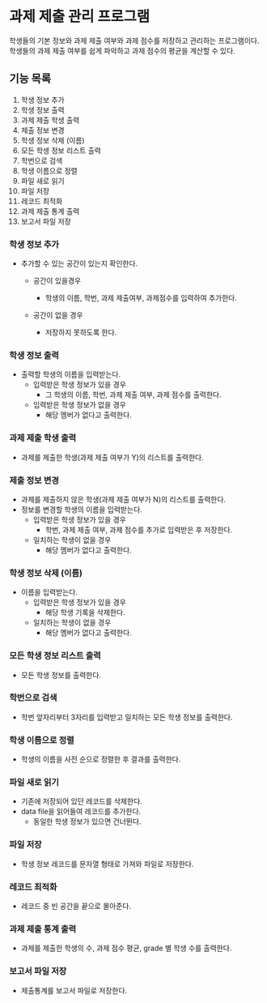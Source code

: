 # 과제 제출 관리 프로그램
학생들의 기본 정보와  과제 제출 여부와 과제 점수를 저장하고 관리하는 프로그램이다. 학생들의 과제 제출 여부를 쉽게 파악하고 과제 점수의 평균을 계산할 수 있다. 

## 기능 목록
1. 학생 정보 추가
2. 학생 정보 출력
3. 과제 제출 학생 출력
4. 제출 정보 변경
5. 학생 정보 삭제 (이름)
6. 모든 학생 정보 리스트 출력
7. 학번으로 검색
8. 학생 이름으로 정렬
9. 파일 새로 읽기
10. 파일 저장
11. 레코드 최적화
12. 과제 제출 통계 출력
13. 보고서 파일 저장

### 학생 정보 추가

- 추가할 수 있는 공간이 있는지 확인한다.
	- 공간이 있을경우
	  - 학생의 이름, 학번, 과제 제출여부, 과제점수를 입력하여 추가한다.
  
  - 공간이 없을 경우
    - 저장하지 못하도록 한다.

### 학생 정보 출력

- 출력할 학생의 이름을 입력받는다.
  - 입력받은 학생 정보가 있을 경우 
    - 그 학생의 이름, 학번, 과제 제출 여부, 과제 점수를 출력한다.
  - 입력받은 학생 정보가 없을 경우
    - 해당 멤버가 없다고 출력한다.

### 과제 제출 학생 출력

- 과제를 제출한 학생(과제 제출 여부가 Y)의 리스트를 출력한다. 

### 제출 정보 변경

- 과제를 제출하지 않은 학생(과제 제출 여부가 N)의 리스트를 출력한다.
- 정보를 변경할 학생의 이름을 입력받는다.
  - 입력받은 학생 정보가 있을 경우
    - 학번, 과제 제출 여부, 과제 점수를 추가로 입력받은 후 저장한다.
  - 일치하는 학생이 없을 경우 
    - 해당 멤버가 없다고 출력한다.
    
### 학생 정보 삭제 (이름)

- 이름을 입력받는다.
  - 입력받은 학생 정보가 있을 경우
    - 해당 학생 기록을 삭제한다.
  - 일치하는 학생이 없을 경우 
    - 해당 멤버가 없다고 출력한다.

### 모든 학생 정보 리스트 출력

- 모든 학생 정보를 출력한다.
    
### 학번으로 검색

- 학번 앞자리부터 3자리를 입력받고 일치하는 모든 학생 정보를 출력한다.

### 학생 이름으로 정렬

- 학생의 이름을 사전 순으로 정렬한 후 결과를 출력한다.

### 파일 새로 읽기

- 기존에 저장되어 있던 레코드를 삭제한다.
- data file을 읽어들여 레코드를 추가한다.
   - 동일한 학생 정보가 있으면 건너뛴다.

### 파일 저장

- 학생 정보 레코드를 문자열 형태로 가져와 파일로 저장한다.

### 레코드 최적화

- 레코드 중 빈 공간을 끝으로 몰아준다.

### 과제 제출 통계 출력

- 과제를 제출한 학생의 수, 과제 점수 평균, grade 별 학생 수를 출력한다.

### 보고서 파일 저장

- 제출통계를 보고서 파일로 저장한다.
